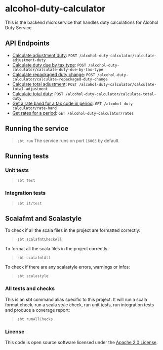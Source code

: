 
# alcohol-duty-calculator

This is the backend microservice that handles duty calculations for Alcohol Duty Service.

## API Endpoints

- [Calculate adjustment duty](api-docs/calculateAdjustmentDuty.md): `POST /alcohol-duty-calculator/calculate-adjustment-duty`
- [Calculate duty due by tax type](api-docs/calculateDutyDueByTaxType.md): `POST /alcohol-duty-calculator/calculate-duty-due-by-tax-type`
- [Calculate repackaged duty change](api-docs/calculateRepackagedDutyChange.md): `POST /alcohol-duty-calculator/calculate-repackaged-duty-change`
- [Calculate total adjustment](api-docs/calculateTotalAdjustment.md): `POST /alcohol-duty-calculator/calculate-total-adjustment`
- [Calculate total duty](api-docs/calculateTotalDuty.md): `POST /alcohol-duty-calculator/calculate-total-duty`
- [Get a rate band for a tax code in period](api-docs/getRateBand.md): `GET /alcohol-duty-calculator/rate-band`
- [Get rates for a period](api-docs/getRates.md): `GET /alcohol-duty-calculator/rates`

## Running the service

> `sbt run`
The service runs on port `16003` by default.

## Running tests

### Unit tests

> `sbt test`
### Integration tests

> `sbt it/test`
## Scalafmt and Scalastyle

To check if all the scala files in the project are formatted correctly:
> `sbt scalafmtCheckAll`

To format all the scala files in the project correctly:
> `sbt scalafmtAll`

To check if there are any scalastyle errors, warnings or infos:
> `sbt scalastyle`

### All tests and checks
This is an sbt command alias specific to this project. It will run a scala format
check, run a scala style check, run unit tests, run integration tests and produce a coverage report:
> `sbt runAllChecks`

### License

This code is open source software licensed under
the [Apache 2.0 License]("http://www.apache.org/licenses/LICENSE-2.0.html").
